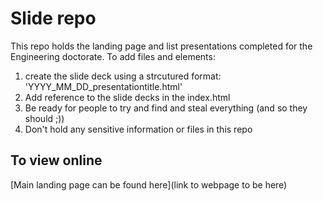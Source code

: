 # Slide repo
This repo holds the landing page and list presentations completed for the Engineering doctorate.
To add files and elements: 
1. create the slide deck using a strcutured format: 'YYYY_MM_DD_presentationtitle.html'
2. Add reference to the slide decks in the index.html
3. Be ready for people to try and find and steal everything (and so they should ;))
4. Don't hold any sensitive information or files in this repo

## To view online
[Main landing page can be found here](link to webpage to be here)
